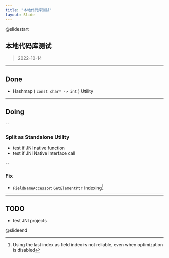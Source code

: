 ```yaml
---
title: "本地代码库测试"
layout: Slide
---
```


@slidestart

## 本地代码库测试

> 2022-10-14

---

## Done

- Hashmap ( `const char* -> int` ) Utility

---

## Doing

--

### Split as Standalone Utility

- test if JNI native function
- test if JNI Native Interface call

--

### Fix

- `FieldNameAccessor`: `GetElementPtr` indexing[^1]

[^1]: Using the last index as field index is not reliable, even when optimization is disabled

---

## TODO

- test JNI projects

@slideend
